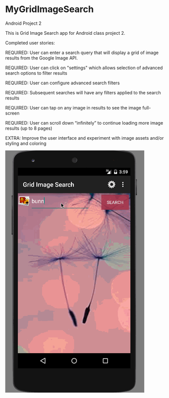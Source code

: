 # MyGridImageSearch

Android Project 2

This is Grid Image Search app for Android class project 2.

Completed user stories:

REQUIRED: User can enter a search query that will display a grid of image results from the Google Image API.

REQUIRED: User can click on "settings" which allows selection of advanced search options to filter results

REQUIRED: User can configure advanced search filters 

REQUIRED: Subsequent searches will have any filters applied to the search results

REQUIRED: User can tap on any image in results to see the image full-screen

REQUIRED: User can scroll down “infinitely” to continue loading more image results (up to 8 pages)

EXTRA: Improve the user interface and experiment with image assets and/or styling and coloring

![alt tag](https://raw.githubusercontent.com/daisych02/MyGridImageSearch/master/GridImageSearch.gif)



